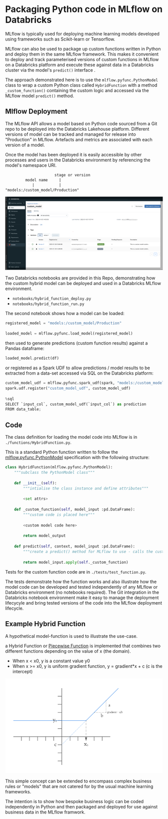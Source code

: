 # Packaging Python code in MLflow on Databricks

MLflow is typically used for deploying machine learning models developed using frameworks such as Scikit-learn or Tensorflow.  
  
MLflow can also be used to package up custom functions written in Python and deploy them in the same MLflow framework.
This makes it convenient to deploy and track parameterised versions of custom functions in MLflow on a Databricks platform and execute these against data in a Databricks cluster via the model's `predict()` interface .  

The approach demonstrated here is to use the `mlflow.pyfunc.PythonModel` class to wrap a custom Python class called `HybridFunction` with a method `_custom_function()` containing the custom logic and accessed via the MLflow model `predict()` method.


## Mlflow Deployment

The MLflow API allows a model based on Python code sourced from a Git repo to be deployed into the Databricks Lakehouse platform. 
Different versions of model can be tracked and managed for release into "Production" in MLflow. 
Artefacts and metrics are associated with each version of a model.

Once the model has been deployed it is easily accessible by other processes and users in the Databricks environment by referencing the model's namespace URI.

```
                      stage or version
         model name     |
            |           |
"models:/custom_model/Production"
```

![mlflow](./doc/mlflow_model_registry.png "MLflow model registry")

Two Databricks notebooks are provided in this Repo, demonstrating how the custom hybrid model can be deployed and used in a Databricks MLflow environment.

+ `notebooks/hybrid_function_deploy.py`  
+ `notebooks/hybrid_function_run.py`  

The second notebook shows how a model can be loaded:
```python
registered_model = "models:/custom_model/Production"

loaded_model = mlflow.pyfunc.load_model(registered_model)
```
then used to generate predictions (custom function results) against a Pandas dataframe:
```python
loaded_model.predict(df)
```
or registered as a Spark UDF to allow predictions / model results to be extracted from a data-set accessed via SQL on the Databricks platform:
```python
custom_model_udf = mlflow.pyfunc.spark_udf(spark, "models:/custom_model/Production")
spark.udf.register("custom_model_udf", custom_model_udf)

%sql 
SELECT `input_col`, custom_model_udf(`input_col`) as prediction
FROM data_table;
```


## Code

The class definition for loading the model code into MLflow is in `./functions/HybridFunction.py`.  

This is a standard Python function written to follow the [mlflow.pyfunc.PythonModel](https://mlflow.org/docs/latest/python_api/mlflow.pyfunc.html#mlflow.pyfunc.PythonModel) specification with the following structure:

```python
class HybridFunction(mlflow.pyfunc.PythonModel):
    """subclass the PythonModel class"""
    
    def __init__(self):
        """intialise the class instance and define attributes"""
        
        <set attrs>

    def _custom_function(self, model_input :pd.DataFrame):
        """custom code is placed here"""
        
        <custom model code here>
        
        return model_output

    def predict(self, context, model_input :pd.DataFrame):
        """create a predict() method for MLflow to use - calls the custom fn to get results"""
        
        return model_input.apply(self._custom_function)
```

Tests for the custom function code are in `./tests/test_function.py`.  

The tests demonstrate how the function works and also illustrate how the model code can be developed and tested independently of any MLflow or Databricks environment (no notebooks required).  The Git integration in the Databricks notebook environment make it easy to manage the deployment lifecycyle and bring tested versions of the  code into the MLflow deployment lifecycle.



## Example Hybrid Function

A hypothetical model-function is used to illustrate the use-case.

a Hybrid Function or [Piecewise Function](https://en.wikipedia.org/wiki/Piecewise) is implemented that combines two different functions depending on the value of x (the domain).  

+ When x < x0, y is a constant value y0
+ When x >= x0, y is uniform gradient function, y = gradient*x + c  (c is the intercept)

![hybrid function](./doc/HybridFunction.png "Hybrid Function")


This simple concept can be extended to encompass complex business rules or "models" that are not catered for by the usual machine learning frameworks.  
  
The intention is to show how bespoke business logic can be coded independently in Python and then packaged and deployed for use against business data in the MLflow framwork.



